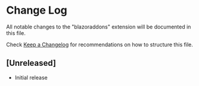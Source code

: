 # Change Log

All notable changes to the "blazoraddons" extension will be documented in this file.

Check [Keep a Changelog](http://keepachangelog.com/) for recommendations on how to structure this file.

## [Unreleased]

- Initial release